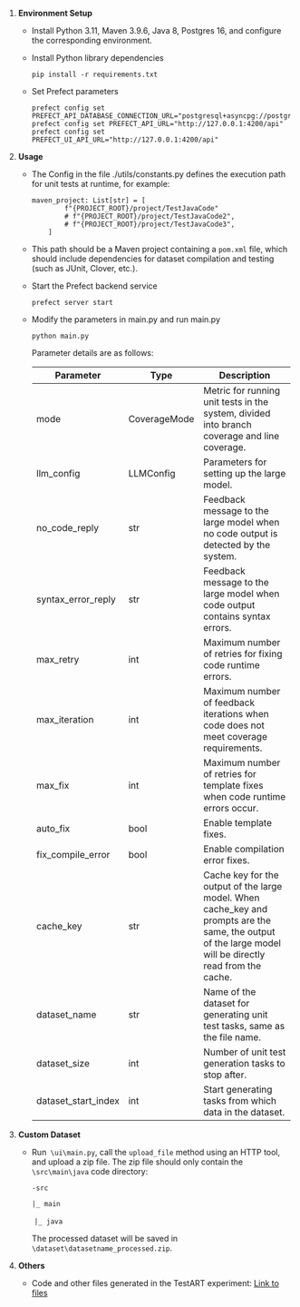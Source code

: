 1. **Environment Setup**

   - Install Python 3.11, Maven 3.9.6, Java 8, Postgres 16, and configure the corresponding environment.

   - Install Python library dependencies

     ```
     pip install -r requirements.txt
     ```

   - Set Prefect parameters

     ```
     prefect config set PREFECT_API_DATABASE_CONNECTION_URL="postgresql+asyncpg://postgres:yourPassWord@localhost:5432/prefect"	
     prefect config set PREFECT_API_URL="http://127.0.0.1:4200/api"
     prefect config set PREFECT_UI_API_URL="http://127.0.0.1:4200/api"
     ```

2. **Usage**

   - The Config in the file ./utils/constants.py defines the execution path for unit tests at runtime, for example:

     ```
     maven_project: List[str] = [
             f"{PROJECT_ROOT}/project/TestJavaCode"
             # f"{PROJECT_ROOT}/project/TestJavaCode2",
             # f"{PROJECT_ROOT}/project/TestJavaCode3",
         ]
     ```

     

   -  This path should be a Maven project containing a `pom.xml` file, which should include dependencies for dataset compilation and testing (such as JUnit, Clover, etc.).

   - Start the Prefect backend service

     ```
     prefect server start
     ```

   - Modify the parameters in main.py and run main.py

     ```
     python main.py
     ```

     Parameter details are as follows:

     | Parameter           | Type         | Description                                                  |
     | ------------------- | ------------ | ------------------------------------------------------------ |
     | mode                | CoverageMode | Metric for running unit tests in the system, divided into branch coverage and line coverage. |
     | llm_config          | LLMConfig    | Parameters for setting up the large model.                   |
     | no_code_reply       | str          | Feedback message to the large model when no code output is detected by the system. |
     | syntax_error_reply  | str          | Feedback message to the large model when code output contains syntax errors. |
     | max_retry           | int          | Maximum number of retries for fixing code runtime errors.    |
     | max_iteration       | int          | Maximum number of feedback iterations when code does not meet coverage requirements. |
     | max_fix             | int          | Maximum number of retries for template fixes when code runtime errors occur. |
     | auto_fix            | bool         | Enable template fixes.                                       |
     | fix_compile_error   | bool         | Enable compilation error fixes.                              |
     | cache_key           | str          | Cache key for the output of the large model. When cache_key and prompts are the same, the output of the large model will be directly read from the cache. |
     | dataset_name        | str          | Name of the dataset for generating unit test tasks, same as the file name. |
     | dataset_size        | int          | Number of unit test generation tasks to stop after.          |
     | dataset_start_index | int          | Start generating tasks from which data in the dataset.       |

3. **Custom Dataset**

   - Run` \ui\main.py`, call the `upload_file` method using an HTTP tool, and upload a zip file. The zip file should only contain the `\src\main\java` code directory:

     `-src`

     `|_ main`

     ​	`|_ java`

     The processed dataset will be saved in `\dataset\datasetname_processed.zip`.

4. **Others**

   - Code and other files generated in the TestART experiment: [Link to files](https://pan.baidu.com/s/1S0KSdtdW7R6unYnoTEe5XA?pwd=tfn7)
